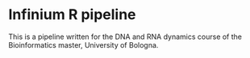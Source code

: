 # Infinium R pipeline
This is a pipeline written for the DNA and RNA dynamics course of the Bioinformatics master, University of Bologna.
